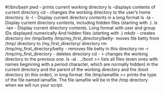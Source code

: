 #!/bin/bash
pwd - prints current working directory
ls -displays contents of current directory
cd - changes the working directory to the user’s home directory.
ls -l - Display current directory contents in a long format
ls -la - Display current directory contents, including hidden files (starting with .).
ls -lan - Display current directory contents. Long format with user and group IDs displayed numerically And hidden files (starting with .)
mkdir - creates directory
mv /tmp/betty /tmp/my_first_directory/betty- moves file betty from /tmp/ directory to /my_first_directory/ directory
rm /tmp/my_first_directory/betty - removes file betty in this directory
rm -r /tmp/my_first_directory - deletes directory
cd - > changes the working directory to the previous one.
ls -al . ../boot >> lists all files (even ones with names beginning with a period character, which are normally hidden) in the current directory and the parent of the working directory and the /boot directory (in this order), in long format.
file /tmp/iamafile >> prints the type of the file named iamafile. The file iamafile will be in the /tmp directory when we will run your script.
